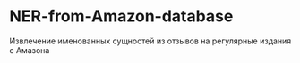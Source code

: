 # NER-from-Amazon-database
Извлечение именованных сущностей из отзывов на регулярные издания с Амазона
